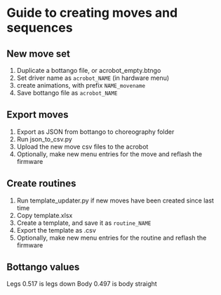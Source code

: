 # Guide to creating moves and sequences

## New move set
1. Duplicate a bottango file, or acrobot_empty.btngo
2. Set driver name as `acrobot_NAME` (in hardware menu)
3. create animations, with prefix `NAME_movename`
4. Save bottango file as `acrobot_NAME`


## Export moves
1. Export as JSON from bottango to choreography folder
2. Run json_to_csv.py
3. Upload the new move csv files to the acrobot
4. Optionally, make new menu entries for the move and reflash the firmware

## Create routines
1. Run template_updater.py if new moves have been created since last time
2. Copy template.xlsx
3. Create a template, and save it as `routine_NAME`
4. Export the template as .csv
5. Optionally, make new menu entries for the routine and reflash the firmware

## Bottango values
Legs 0.517 is legs down
Body 0.497 is body straight
